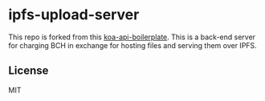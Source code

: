 
# ipfs-upload-server

This repo is forked from this [koa-api-boilerplate](https://github.com/christroutner/koa-api-boilerplate). This is a back-end server for charging BCH in exchange for hosting files and serving them over IPFS.


## License
MIT
